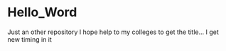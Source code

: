# Hello_Word
Just an other repository
I hope help to my colleges to get the title...
I get new timing in it
